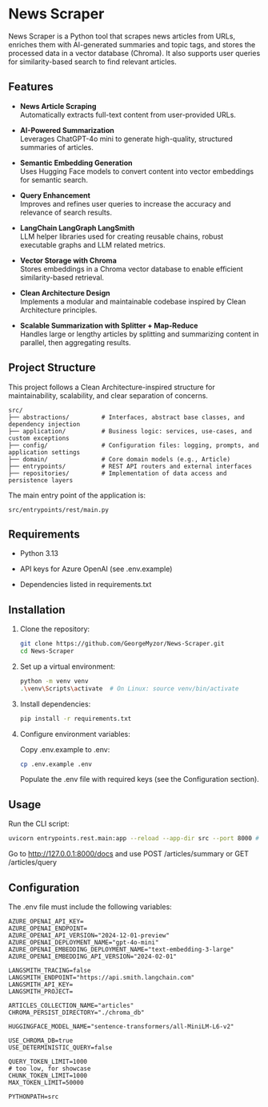 # News Scraper

News Scraper is a Python tool that scrapes news articles from URLs, enriches them with AI-generated summaries and topic tags, and stores the processed data in a vector database (Chroma). It also supports user queries for similarity-based search to find relevant articles.

## Features

- **News Article Scraping**  
  Automatically extracts full-text content from user-provided URLs.

- **AI-Powered Summarization**  
  Leverages ChatGPT-4o mini to generate high-quality, structured summaries of articles.

- **Semantic Embedding Generation**  
  Uses Hugging Face models to convert content into vector embeddings for semantic search.

- **Query Enhancement**  
  Improves and refines user queries to increase the accuracy and relevance of search results.

- **LangChain LangGraph LangSmith**  
  LLM helper libraries used for creating reusable chains, robust executable graphs and LLM related metrics.

- **Vector Storage with Chroma**  
  Stores embeddings in a Chroma vector database to enable efficient similarity-based retrieval.

- **Clean Architecture Design**  
  Implements a modular and maintainable codebase inspired by Clean Architecture principles.

- **Scalable Summarization with Splitter + Map-Reduce**  
  Handles large or lengthy articles by splitting and summarizing content in parallel, then aggregating results.


## Project Structure

This project follows a Clean Architecture-inspired structure for maintainability, scalability, and clear separation of concerns.

```text
src/
├── abstractions/         # Interfaces, abstract base classes, and dependency injection
├── application/          # Business logic: services, use-cases, and custom exceptions
├── config/               # Configuration files: logging, prompts, and application settings
├── domain/               # Core domain models (e.g., Article)
├── entrypoints/          # REST API routers and external interfaces
├── repositories/         # Implementation of data access and persistence layers
```
The main entry point of the application is:
```
src/entrypoints/rest/main.py
```

## Requirements
- Python 3.13

- API keys for Azure OpenAI (see .env.example)

- Dependencies listed in requirements.txt
  
## Installation

1. Clone the repository:
   ```bash
   git clone https://github.com/GeorgeMyzor/News-Scraper.git
   cd News-Scraper
   ```
   
2. Set up a virtual environment:
   ```bash
   python -m venv venv
   .\venv\Scripts\activate  # On Linux: source venv/bin/activate
   ```
   
3. Install dependencies:
   ```bash
   pip install -r requirements.txt
   ```
   
4. Configure environment variables:

   Copy .env.example to .env:
   ```bash
   cp .env.example .env
   ```
   Populate the .env file with required keys (see the Configuration section).

## Usage
   Run the CLI script:

  ```bash
  uvicorn entrypoints.rest.main:app --reload --app-dir src --port 8000 # Change port if already in use
  ```

  Go to http://127.0.0.1:8000/docs and use POST /articles/summary or GET /articles/query

## Configuration
The .env file must include the following variables:
```env
AZURE_OPENAI_API_KEY=
AZURE_OPENAI_ENDPOINT=
AZURE_OPENAI_API_VERSION="2024-12-01-preview"
AZURE_OPENAI_DEPLOYMENT_NAME="gpt-4o-mini"
AZURE_OPENAI_EMBEDDING_DEPLOYMENT_NAME="text-embedding-3-large"
AZURE_OPENAI_EMBEDDING_API_VERSION="2024-02-01"

LANGSMITH_TRACING=false
LANGSMITH_ENDPOINT="https://api.smith.langchain.com"
LANGSMITH_API_KEY=
LANGSMITH_PROJECT=

ARTICLES_COLLECTION_NAME="articles"
CHROMA_PERSIST_DIRECTORY="./chroma_db"

HUGGINGFACE_MODEL_NAME="sentence-transformers/all-MiniLM-L6-v2"

USE_CHROMA_DB=true
USE_DETERMINISTIC_QUERY=false

QUERY_TOKEN_LIMIT=1000
# too low, for showcase
CHUNK_TOKEN_LIMIT=1000 
MAX_TOKEN_LIMIT=50000

PYTHONPATH=src
```
